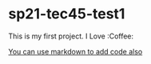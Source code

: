 # sp21-tec45-test1

This is my first project. I Love :Coffee:

<a href="">You can use markdown to add code also</a>
